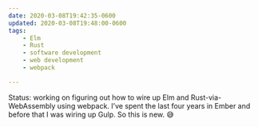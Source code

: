 ```yaml
---
date: 2020-03-08T19:42:35-0600
updated: 2020-03-08T19:48:00-0600
tags:
    - Elm
    - Rust
    - software development
    - web development
    - webpack

---
```


Status: working on figuring out how to wire up Elm and Rust-via-WebAssembly using webpack. I’ve spent the last four years in Ember and before that I was wiring up Gulp. So this is new. 😅
